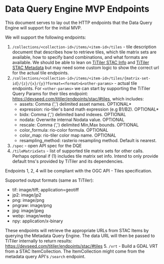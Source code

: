 # Data Query Engine MVP Endpoints

This document serves to lay out the HTTP endpoints that the Data Query Engine will support for the initial MVP.

We will support the following endpoints:

1. `/collections/<collection-id>/items/<item-id>/tiles` - tile description document that describes how to retrieve tiles, which tile matrix sets are available, how to specify band combinations, and what formats are available. We should be able to lean on [TiTiler STAC Info](https://devseed.com/titiler/endpoints/stac/#info) and [TiTiler STAC Metadata](https://devseed.com/titiler/endpoints/stac/#metadata) but may need some custom logic to show the correct url for the actual tile endpoints. 
2. `/collections/<collection-id>/items/<item-id>/tiles/{matrix-set-id}/{z}/{x}/{y}?format=<format>&<other-params>` - actual tile endpoints.
  For `<other-params>` we can start by supporting the TiTiler Query Params for their tiles endpoint: https://devseed.com/titiler/endpoints/stac/#tiles, which includes:
    - assets: Comma (',') delimited asset names. OPTIONAL*
    - expression: rio-tiler's band math expression (e.g B1/B2). OPTIONAL*
    - bidx: Comma (',') delimited band indexes. OPTIONAL
    - nodata: Overwrite internal Nodata value. OPTIONAL
    - rescale: Comma (',') delimited Min,Max bounds. OPTIONAL
    - color_formula: rio-color formula. OPTIONAL
    - color_map: rio-tiler color map name. OPTIONAL
    - resampling_method: rasterio resampling method. Default is nearest.
3. `/spec` - open API spec for the DQE
4. `/tileMatrixSets` - list of supported tile matrix sets for other calls. Perhaps optional if (1) includes tile matrix set info. Intend to only provide default tms's provided by TiTiler and its dependencies.

Endpoints 1, 2, 4 will be compliant with the OGC API - Tiles specification.

Supported output formats (same as TiTiler):

- tif: image/tiff; application=geotiff
- jp2: image/jp2
- png: image/png
- pngraw: image/png
- jpg: image/jpeg
- webp: image/webp
- npy: application/x-binary

These endpoints will retrieve the appropriate URLs from STAC Items by querying the Metadata Query Engine. The data URL will then be passed to TiTiler internally to return results: https://devseed.com/titiler/endpoints/stac/#tiles
5. `/vrt` - Build a GDAL VRT from a STAC ItemCollection. The ItemCollection might
   come from the metadata query API's `/search` endpoint.